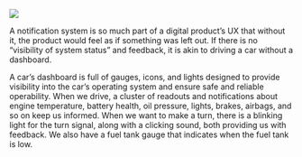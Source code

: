 ![](https://miro.medium.com/max/3998/1*8AQN_R13MACjWjWqtlv-0w.png)

A notification system is so much part of a digital product’s UX that without it, the product would feel as if something was left out. If there is no “visibility of system status” and feedback, it is akin to driving a car without a dashboard.

A car’s dashboard is full of gauges, icons, and lights designed to provide visibility into the car’s operating system and ensure safe and reliable operability. When we drive, a cluster of readouts and notifications about engine temperature, battery health, oil pressure, lights, brakes, airbags, and so on keep us informed. When we want to make a turn, there is a blinking light for the turn signal, along with a clicking sound, both providing us with feedback. We also have a fuel tank gauge that indicates when the fuel tank is low.
